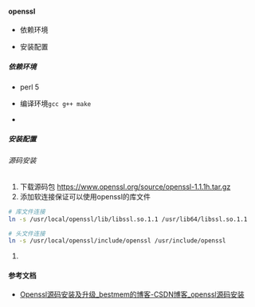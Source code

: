 #### openssl

- 依赖环境

- 安装配置

##### 依赖环境

- perl 5

- 编译环境`gcc g++ make`

- 

##### 安装配置

###### 源码安装

1. 下载源码包 https://www.openssl.org/source/openssl-1.1.1h.tar.gz
2. 添加软连接保证可以使用openssl的库文件

```bash
# 库文件连接
ln -s /usr/local/openssl/lib/libssl.so.1.1 /usr/lib64/libssl.so.1.1

# 头文件连接
ln -s /usr/local/openssl/include/openssl /usr/include/openssl
```

1. 

#### 参考文档

- [Openssl源码安装及升级_bestmem的博客-CSDN博客_openssl源码安装](https://blog.csdn.net/turnaroundfor/article/details/86076214)
